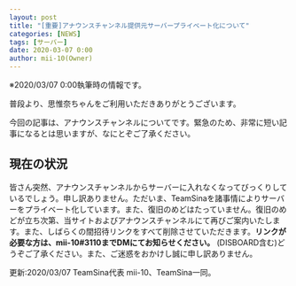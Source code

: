 ```yaml
---
layout: post
title: "[重要]アナウンスチャンネル提供元サーバープライベート化について"
categories: [NEWS]
tags: [サーバー]
date: 2020-03-07 0:00
author: mii-10(Owner)
---
```


※2020/03/07 0:00執筆時の情報です。

普段より、思惟奈ちゃんをご利用いただきありがとうございます。

今回の記事は、アナウンスチャンネルについてです。緊急のため、非常に短い記事になるとは思いますが、なにとぞご了承ください。

## 現在の状況

皆さん突然、アナウンスチャンネルからサーバーに入れなくなってびっくりしているでしょう。申し訳ありません。ただいま、TeamSinaを諸事情によりサーバーをプライベート化しています。また、復旧のめどはたっていません。復旧のめどが立ち次第、当サイトおよびアナウンスチャンネルにて再びご案内いたします。また、しばらくの間招待リンクをすべて削除させていただきます。**リンクが必要な方は、mii-10#3110までDMにてお知らせください。** (DISBOARD含む)どうぞご了承ください。また、ご迷惑をおかけし誠に申し訳ありません。

更新:2020/03/07 TeamSina代表 mii-10、TeamSina一同。
